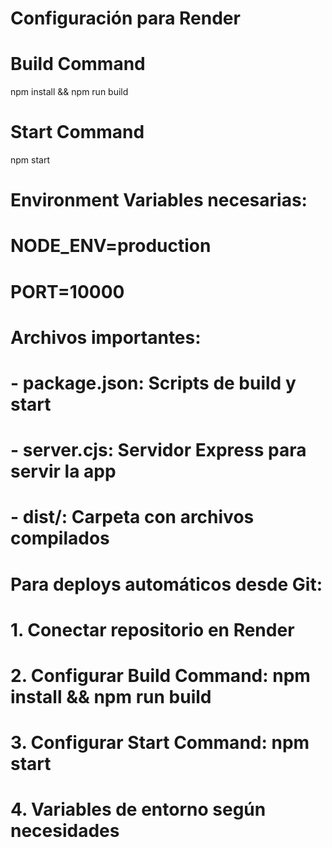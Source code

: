 # Configuración para Render

# Build Command
npm install && npm run build

# Start Command
npm start

# Environment Variables necesarias:
# NODE_ENV=production
# PORT=10000

# Archivos importantes:
# - package.json: Scripts de build y start
# - server.cjs: Servidor Express para servir la app
# - dist/: Carpeta con archivos compilados

# Para deploys automáticos desde Git:
# 1. Conectar repositorio en Render
# 2. Configurar Build Command: npm install && npm run build
# 3. Configurar Start Command: npm start
# 4. Variables de entorno según necesidades
